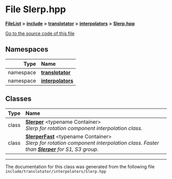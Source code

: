 

# File Slerp.hpp



[**FileList**](files.md) **>** [**include**](dir_d44c64559bbebec7f509842c48db8b23.md) **>** [**translotator**](dir_ffa3503b73a46a1fbf73d754da62ba14.md) **>** [**interpolators**](dir_b0f52d96602c2240130b99aee8b7fd2d.md) **>** [**Slerp.hpp**](Slerp_8hpp.md)

[Go to the source code of this file](Slerp_8hpp_source.md)
















## Namespaces

| Type | Name |
| ---: | :--- |
| namespace | [**translotator**](namespacetranslotator.md) <br> |
| namespace | [**interpolators**](namespacetranslotator_1_1interpolators.md) <br> |


## Classes

| Type | Name |
| ---: | :--- |
| class | [**Slerper**](classtranslotator_1_1interpolators_1_1Slerper.md) &lt;typename Container&gt;<br>_Slerp for rotation component interpolation class._  |
| class | [**SlerperFast**](classtranslotator_1_1interpolators_1_1SlerperFast.md) &lt;typename Container&gt;<br>_Slerp for rotation component interpolation class. Faster than_ [_**Slerper**_](classtranslotator_1_1interpolators_1_1Slerper.md) _for S1, S3 group._ |



















































------------------------------
The documentation for this class was generated from the following file `include/translotator/interpolators/Slerp.hpp`

